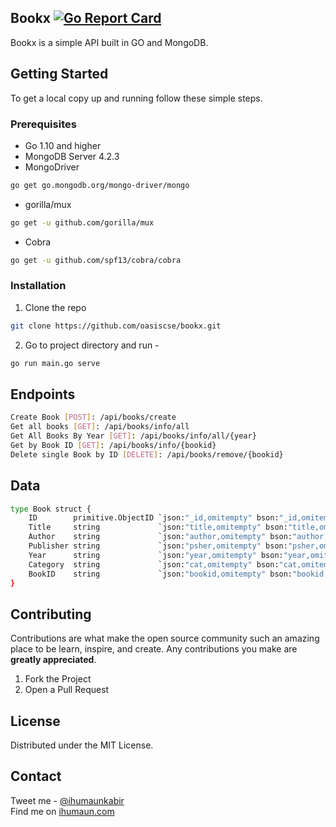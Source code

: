 
## Bookx [![Go Report Card](https://goreportcard.com/badge/github.com/ihumaunkabir/bookx)](https://goreportcard.com/report/github.com/ihumaunkabir/bookx)

Bookx is a simple API built in GO and MongoDB.


## Getting Started

To get a local copy up and running follow these simple steps.

### Prerequisites
* Go 1.10 and higher
* MongoDB Server 4.2.3
* MongoDriver
```sh
go get go.mongodb.org/mongo-driver/mongo
```
* gorilla/mux
```sh
go get -u github.com/gorilla/mux
```
* Cobra
```sh
go get -u github.com/spf13/cobra/cobra
```


### Installation
 
1. Clone the repo
```sh
git clone https://github.com/oasiscse/bookx.git
```
2. Go to project directory and run -
```sh
go run main.go serve
```

## Endpoints
```sh
Create Book [POST]: /api/books/create
Get all books [GET]: /api/books/info/all
Get All Books By Year [GET]: /api/books/info/all/{year}
Get by Book ID [GET]: /api/books/info/{bookid}
Delete single Book by ID [DELETE]: /api/books/remove/{bookid}
```

## Data
```sh
type Book struct {
	ID        primitive.ObjectID `json:"_id,omitempty" bson:"_id,omitempty"`
	Title     string             `json:"title,omitempty" bson:"title,omitempty"`
	Author    string             `json:"author,omitempty" bson:"author,omitempty"`
	Publisher string             `json:"psher,omitempty" bson:"psher,omitempty"`
	Year      string             `json:"year,omitempty" bson:"year,omitempty"`
	Category  string             `json:"cat,omitempty" bson:"cat,omitempty"`
	BookID    string             `json:"bookid,omitempty" bson:"bookid,omitempty"`
}
```

## Contributing

Contributions are what make the open source community such an amazing place to be learn, inspire, and create. Any contributions you make are **greatly appreciated**.

1. Fork the Project
2. Open a Pull Request

## License

Distributed under the MIT License.

## Contact

Tweet me - [@ihumaunkabir](https://twitter.com/ihumaunkabir)  
Find me on [ihumaun.com](http://ihumaun.com)
